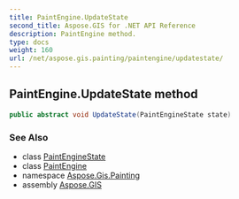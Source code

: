 ```yaml
---
title: PaintEngine.UpdateState
second_title: Aspose.GIS for .NET API Reference
description: PaintEngine method. 
type: docs
weight: 160
url: /net/aspose.gis.painting/paintengine/updatestate/
---
```

## PaintEngine.UpdateState method

```csharp
public abstract void UpdateState(PaintEngineState state)
```

### See Also

* class [PaintEngineState](../../paintenginestate/)
* class [PaintEngine](../)
* namespace [Aspose.Gis.Painting](../../paintengine/)
* assembly [Aspose.GIS](../../../)



